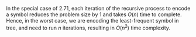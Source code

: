 In the special case of 2.71, each iteration of the recursive process to encode a
symbol reduces the problem size by 1 and takes $O(n)$ time to complete. Hence,
in the worst case, we are encoding the least-frequent symbol in tree, and need
to run $n$ iterations, resulting in $O(n^2)$ time complexity.
